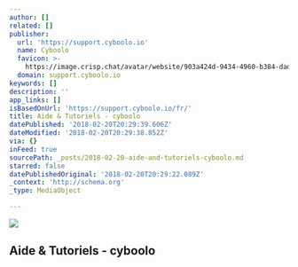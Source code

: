 ```yaml
---
author: []
related: []
publisher:
  url: 'https://support.cyboolo.io'
  name: Cyboolo
  favicon: >-
    https://image.crisp.chat/avatar/website/903a424d-9434-4960-b384-dadb0ceaf312/512/
  domain: support.cyboolo.io
keywords: []
description: ''
app_links: []
isBasedOnUrl: 'https://support.cyboolo.io/fr/'
title: Aide & Tutoriels - cyboolo
datePublished: '2018-02-20T20:29:39.606Z'
dateModified: '2018-02-20T20:29:38.852Z'
via: {}
inFeed: true
sourcePath: _posts/2018-02-20-aide-and-tutoriels-cyboolo.md
starred: false
datePublishedOriginal: '2018-02-20T20:29:22.089Z'
_context: 'http://schema.org'
_type: MediaObject

---
```

<article style=""><img src="https://s3-us-west-2.amazonaws.com/the-grid-img/p/f7d269efa097a6b02fdb0a98c4381e99e6b06c75.jpg" /><h1>Aide &amp; Tutoriels - cyboolo</h1></article>
